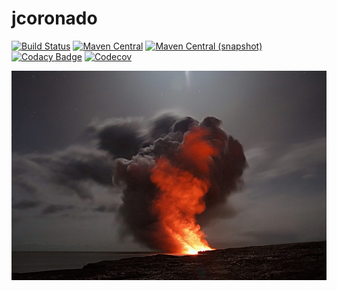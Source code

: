 jcoronado
============

[![Build Status](https://img.shields.io/travis/io7m/jcoronado.svg?style=flat-square)](https://travis-ci.org/io7m/jcoronado)
[![Maven Central](https://img.shields.io/maven-central/v/com.io7m.jcoronado/com.io7m.jcoronado.svg?style=flat-square)](http://search.maven.org/#search%7Cga%7C1%7Cg%3A%22com.io7m.jcoronado%22)
[![Maven Central (snapshot)](https://img.shields.io/nexus/s/https/oss.sonatype.org/com.io7m.jcoronado/com.io7m.jcoronado.svg?style=flat-square)](https://oss.sonatype.org/content/repositories/snapshots/com/io7m/jcoronado/)
[![Codacy Badge](https://img.shields.io/codacy/grade/a2c044a2520e423ab9cc051d89a73254.svg?style=flat-square)](https://www.codacy.com/app/github_79/jcoronado?utm_source=github.com&amp;utm_medium=referral&amp;utm_content=io7m/jcoronado&amp;utm_campaign=Badge_Grade)
[![Codecov](https://img.shields.io/codecov/c/github/io7m/jcoronado.svg?style=flat-square)](https://codecov.io/gh/io7m/jcoronado)

![jcoronado](./src/site/resources/jcoronado.jpg?raw=true)
